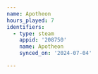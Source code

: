 ```yaml
---
name: Apotheon
hours_played: 7
identifiers:
  - type: steam
    appid: '208750'
    name: Apotheon
    synced_on: '2024-07-04'

---
```

